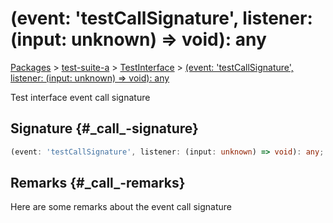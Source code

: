# (event: 'testCallSignature', listener: (input: unknown) =&gt; void): any

[Packages](./) &gt; [test-suite-a](./test-suite-a/) &gt; [TestInterface](./test-suite-a/testinterface-interface/) &gt; [(event: 'testCallSignature', listener: (input: unknown) =&gt; void): any](./test-suite-a/testinterface-interface/_call_-callsignature)

Test interface event call signature

## Signature {#\_call\_-signature}

```typescript
(event: 'testCallSignature', listener: (input: unknown) => void): any;
```

## Remarks {#\_call\_-remarks}

Here are some remarks about the event call signature
